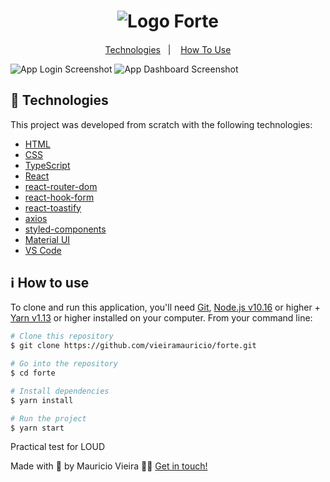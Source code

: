 <h1 align="center">
    <img alt="Logo Forte" src="https://res.cloudinary.com/dg5pzm35l/image/upload/v1597534264/logo_d0cyxt.svg" />
</h1>

<h4 align="center">

</h4>

<p align="center">
  <a href="#-technologies">Technologies</a>&nbsp;&nbsp;&nbsp;|&nbsp;&nbsp;&nbsp;
  <a href="#ℹ%EF%B8%8F-how-to-use">How To Use</a>
</p>

![App Login Screenshot](https://res.cloudinary.com/dg5pzm35l/image/upload/v1597534314/print-login_dt4zz1.jpg)
![App Dashboard Screenshot](https://res.cloudinary.com/dg5pzm35l/image/upload/v1597534316/print-dashboard_h5rcjg.jpg)

## 🚀 Technologies

This project was developed from scratch with the following technologies:

-  [HTML](https://developer.mozilla.org/en-US/docs/Web/HTML)
-  [CSS](https://developer.mozilla.org/en-US/docs/Web/CSS)
-  [TypeScript](https://www.typescriptlang.org/)
-  [React](https://reactjs.org/)
-  [react-router-dom](https://reactrouter.com/web/guides/quick-start)
-  [react-hook-form](https://react-hook-form.com/)
-  [react-toastify](https://github.com/fkhadra/react-toastify)
-  [axios](https://github.com/axios/axios)
-  [styled-components](https://styled-components.com/)
-  [Material UI](https://material-ui.com/)
-  [VS Code](https://code.visualstudio.com/)

## ℹ️ How to use

To clone and run this application, you'll need [Git](https://git-scm.com), [Node.js v10.16](https://nodejs.org/en/) or higher + [Yarn v1.13](https://yarnpkg.com/) or higher installed on your computer. From your command line:

  ```bash
  # Clone this repository
  $ git clone https://github.com/vieiramauricio/forte.git

  # Go into the repository
  $ cd forte

  # Install dependencies
  $ yarn install

  # Run the project
  $ yarn start
  ```
Practical test for LOUD

Made with 💛 by Mauricio Vieira 👋🏼 [Get in touch!](https://www.linkedin.com/in/vieira-mauricio/)
